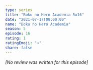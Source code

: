 ```yaml
---
type: series
title: "Boku no Hero Academia 5x16"
date: "2021-07-17T00:00:00"
name: "Boku no Hero Academia"
season: 5
episode: 16
rating: 1
ratingEmoji: "⭐️"
share: false
---
```


_[No review was written for this episode]_
